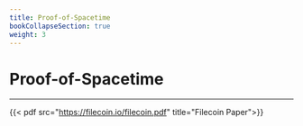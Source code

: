 ```yaml
---
title: Proof-of-Spacetime
bookCollapseSection: true
weight: 3
---
```


# Proof-of-Spacetime
---
{{< pdf src="https://filecoin.io/filecoin.pdf" title="Filecoin Paper">}}
